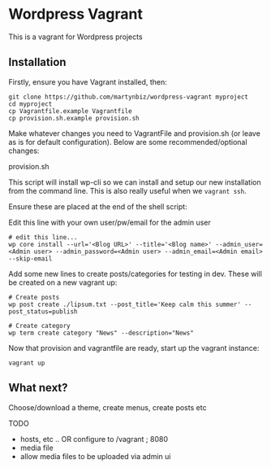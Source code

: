 # Wordpress Vagrant

This is a vagrant for Wordpress projects

## Installation

Firstly, ensure you have Vagrant installed, then:

```
git clone https://github.com/martynbiz/wordpress-vagrant myproject
cd myproject
cp Vagrantfile.example Vagrantfile
cp provision.sh.example provision.sh
```

Make whatever changes you need to VagrantFile and provision.sh (or leave as is for
default configuration). Below are some recommended/optional changes:

provision.sh

This script will install wp-cli so we can install and setup our new installation
from the command line. This is also really useful when we `vagrant ssh`.

Ensure these are placed at the end of the shell script:

Edit this line with your own user/pw/email for the admin user

```
# edit this line...
wp core install --url='<Blog URL>' --title='<Blog name>' --admin_user=<Admin user> --admin_password=<Admin user> --admin_email=<Admin email> --skip-email
```

Add some new lines to create posts/categories for testing in dev. These will be
created on a new vagrant up:

```
# Create posts
wp post create ./lipsum.txt --post_title='Keep calm this summer' --post_status=publish

# Create category
wp term create category "News" --description="News"
```

Now that provision and vagrantfile are ready, start up the vagrant instance:

```
vagrant up
```

## What next?

Choose/download a theme, create menus, create posts etc 

TODO
* hosts, etc .. OR configure to /vagrant ; 8080
* media file
* allow media files to be uploaded via admin ui
